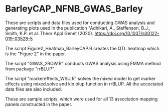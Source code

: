 # BarleyCAP_NFNB_GWAS_Barley

These are scripts and data files used for conducting GWAS analysis and generating plots used in the publication
"Adhikari, A., Steffenson, B.J., Smith, K.P. et al. Theor Appl Genet (2020). https://doi.org/10.1007/s00122-019-03528-5

The script Figure2_Heatmap_BarleyCAP.R creates the QTL heatmap which is the "Figure 2" in the paper.

The script "GWAS_2ROW.R" conducts GWAS analysis using EMMA method from package "rrBLUP".

The script "markereffects_WSU.R" solves the mixed model to get marker effects using mixed.solve and kin.blup function in rrBLUP. All the accociated data files are also included.

These are sample scripts, which were used for all 13 association mapping panels constructed in the paper.

